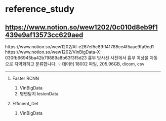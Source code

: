 # reference_study
 https://www.notion.so/wew1202/0c010d8eb9f1439e9af13573cc629aed
 ---
 
 <LesionData>
  https://www.notion.so/wew1202/AI-e267ef5c89ff41788ce4f5aae9fa9ed1

 <VinBigData>
 https://www.notion.so/wew1202/VinBigData-X-030fb66945ba42b79889a8b63f3f5d23
 흉부 방사선 사진에서 흉부 이상을 자동으로 지역화하고 분류합니다.
💡 데이터
18002 파일, 205.96GB, dicom, csv


---
1. Faster RCNN
   1) VinBigData
   2) 병변탐지 lesionData

2. Efficient_Det
   1) VinBigData
